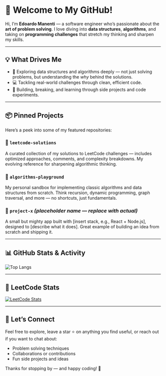 # 👋 Welcome to My GitHub!

Hi, I’m **Edoardo Manenti** — a software engineer who’s passionate about the **art of problem solving**. I love diving into **data structures**, **algorithms**, and taking on **programming challenges** that stretch my thinking and sharpen my skills.

---

## 💡 What Drives Me

- 🧠 Exploring data structures and algorithms deeply — not just solving problems, but understanding the *why* behind the solutions.
- 💻 Tackling real-world challenges through clean, efficient code.
- 🚀 Building, breaking, and learning through side projects and code experiments.

---

## 📦 Pinned Projects

Here’s a peek into some of my featured repositories:

### 🔹 `leetcode-solutions`
A curated collection of my solutions to LeetCode challenges — includes optimized approaches, comments, and complexity breakdowns. My evolving reference for sharpening algorithmic thinking.

### 🔹 `algorithms-playground`
My personal sandbox for implementing classic algorithms and data structures from scratch. Think recursion, dynamic programming, graph traversal, and more — no shortcuts, just fundamentals.

### 🔹 `project-x` *(placeholder name — replace with actual)*
A small but mighty app built with [insert stack, e.g., React + Node.js], designed to [describe what it does]. Great example of building an idea from scratch and shipping it.

---

## 📊 GitHub Stats & Activity

![Top Langs](https://github-readme-stats.vercel.app/api/top-langs/?username=Edoardo-Manenti&layout=compact&theme=tokyonight&hide=html,css)

---

## 🧩 LeetCode Stats

[![LeetCode Stats](https://leetcard.jacoblin.cool/Edoardo-Manenti?theme=dark&font=baloo&ext=contest)](https://leetcode.com/Edoardo-Manenti)

---

## 🤝 Let’s Connect

Feel free to explore, leave a star ⭐ on anything you find useful, or reach out if you want to chat about:

- Problem solving techniques
- Collaborations or contributions
- Fun side projects and ideas

Thanks for stopping by — and happy coding! 🙌
